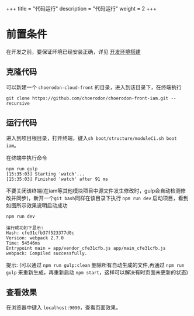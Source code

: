 +++
title = "代码运行"
description = "代码运行"
weight = 2
+++

# 前置条件

在开发之前，要保证环境已经安装正确，详见 [开发环境搭建](../../develop-env/)

## 克隆代码

可以新建一个 `choerodon-cloud-front` 的目录，进入到该目录下，在终端执行

```
git clone https://github.com/choerodon/choerodon-front-iam.git --recursive
```


## 运行代码

进入到项目根目录，打开终端，键入`sh boot/structure/moduleCi.sh boot iam`。

在终端中执行命令

```
npm run gulp
[15:35:03] Starting 'watch'...
[15:35:03] Finished 'watch' after 91 ms
```

不要关闭该终端(在iam等其他模块项目中源文件发生修改时，gulp会自动检测修改并同步)，新开一个`git bash`同样在该目录下执行 `npm run dev` 启动项目，看到如图所示效果说明启动成功

```
npm run dev

运行成功如下显示:
Hash: cfe31cfb37f523377d0c
Version: webpack 2.7.0
Time: 54546ms
Entrypoint main = app/vendor_cfe31cfb.js app/main_cfe31cfb.js
webpack: Compiled successfully.
```

提示: (可以通过 `npm run gulp:clean` 删除所有自动生成的文件,再通过 `npm run gulp` 来重新生成，再重新启动 `npm start`，这样可以解决有时页面未更新的状态)

## 查看效果

在浏览器中键入 `localhost:9090`，查看页面效果。